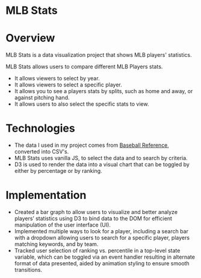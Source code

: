 # MLB Stats

# Overview

MLB Stats is a data visualization project that shows MLB players' statistics. 

 MLB Stats allows users to compare different MLB Players stats.
* It allows viewers to select by year.
* It allows viewers to select a specific player.
* It allows you to see a players stats by splits, such as home and away, or against pitching hand.
* It allows users to also select the specific stats to view. 




<!-- ![wireframe](https://github.com/yrosenberg1/js_project/blob/main/src/images/Capture.PNG) -->

# Technologies

* The data I used in my project comes from [Baseball Reference](https://www.baseball-reference.com/), converted into CSV's.
* MLB Stats uses vanilla JS, to select the data and to search by criteria.
* D3 is used to render the data into a visual chart that can be toggled by either by percentage or by ranking.

# Implementation

* Created a bar graph to allow users to visualize and better analyze players’ statistics using D3 to bind data to the DOM for efficient manipulation of the user interface (UI).
* Implemented multiple ways to look for a player, including a search bar with a dropdown allowing users to search for a specific player, players matching keywords, and by team.
* Tracked user selection of ranking vs. percentile in a top-level state variable, which can be toggled via an event handler resulting in alternate format of data presented, aided by animation styling to ensure smooth transitions.

